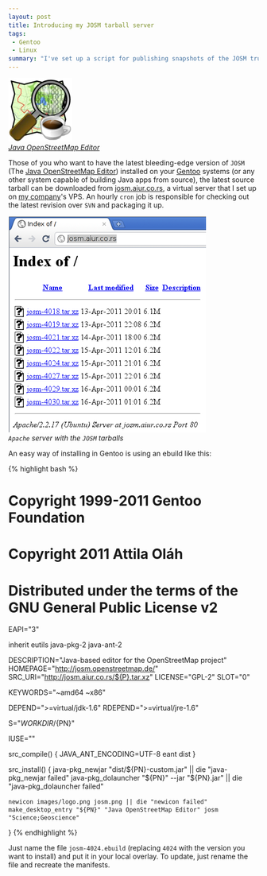```yaml
---
layout: post
title: Introducing my JOSM tarball server
tags:
 - Gentoo
 - Linux
summary: "I've set up a script for publishing snapshots of the JOSM trunk."
---
```


<div class="img center right">
  <a href="http://josm.openstreetmap.de/"><img src="/media/images/random/josm-logo.png" alt="JOSM logo"/></a>
  <br/>
  <em><a href="http://josm.openstreetmap.de/">Java OpenStreetMap Editor</a></em>
</div>

Those of you who want to have the latest bleeding-edge version of `JOSM` (The
[Java OpenStreetMap Editor](http://josm.openstreetmap.de/)) installed on your
[Gentoo](http://www.gentoo.org/) systems (or any other system capable of
building Java apps from source), the latest source tarball can be downloaded
from [josm.aiur.co.rs](http://josm.aiur.co.rs/), a virtual server that I set up
on [my company](http://aiur.co.rs/)'s VPS. An hourly `cron` job is responsible
for checking out the latest revision over `SVN` and packaging it up.

<div class="img center">
  <a href="http://josm.aiur.co.rs/"><img src="/media/images/random/josm-tarball-server.png" alt="Apache server serving the JOSM tarballs"/></a>
  <br/>
  <em><code>Apache</code> server with the <code>JOSM</code> tarballs</em>
</div>

An easy way of installing in Gentoo is using an ebuild like this:

{% highlight bash %}
# Copyright 1999-2011 Gentoo Foundation
# Copyright 2011 Attila Oláh
# Distributed under the terms of the GNU General Public License v2

EAPI="3"

inherit eutils java-pkg-2 java-ant-2

DESCRIPTION="Java-based editor for the OpenStreetMap project"
HOMEPAGE="http://josm.openstreetmap.de/"
SRC_URI="http://josm.aiur.co.rs/${P}.tar.xz"
LICENSE="GPL-2"
SLOT="0"

KEYWORDS="~amd64 ~x86"

DEPEND=">=virtual/jdk-1.6"
RDEPEND=">=virtual/jre-1.6"

S="${WORKDIR}/${PN}"

IUSE=""

src_compile() {
	JAVA_ANT_ENCODING=UTF-8
	eant dist
}

src_install() {
	java-pkg_newjar "dist/${PN}-custom.jar" || die "java-pkg_newjar failed"
	java-pkg_dolauncher "${PN}" --jar "${PN}.jar" || die "java-pkg_dolauncher failed"

	newicon images/logo.png josm.png || die "newicon failed"
	make_desktop_entry "${PN}" "Java OpenStreetMap Editor" josm "Science;Geoscience"
}
{% endhighlight %}

Just name the file `josm-4024.ebuild` (replacing `4024` with the version you
want to install) and put it in your local overlay. To update, just rename the
file and recreate the manifests.
